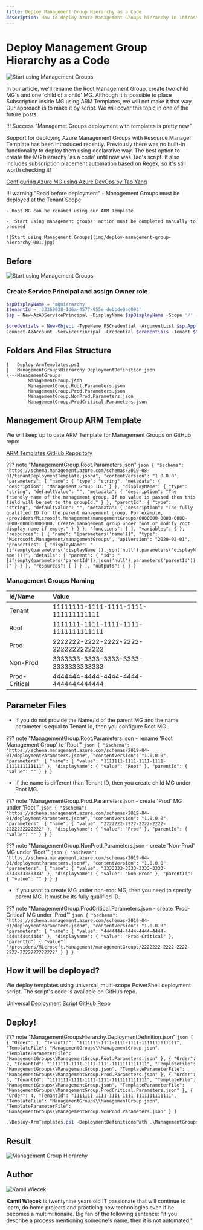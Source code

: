 ```yaml
---
title: Deploy Management Group Hierarchy as a Code
description: How to deploy Azure Management Groups hierarchy in Infrastructure as a Code manner?
---
```


# Deploy Management Group Hierarchy as a Code

![Start using Management Groups](img/deploy-management-group-hierarchy-006.jpg)

In our article, we'll rename the Root Management Group, create two child MG's and one 'child of a child' MG. Although it is possible to place Subscription inside MG using ARM Templates, we will not make it that way. Our approach is to make it by script. We will cover this topic in one of the future posts.

!!! Success "Managemet Groups deployment with templates is pretty new"

Support for deploying Azure Management Groups with Resource Manager Template has been introduced recently. Previously there was no built-in functionality to deploy them using declarative way. The best option to create the MG hierarchy 'as a code' until now was Tao's script. It also includes subscription placement automation based on Regex, so it's still worth checking it!

[Configuring Azure MG using Azure DevOps by Tao Yang](https://blog.tyang.org/2019/09/08/configuring-azure-management-group-hierarchy-using-azure-devops/)

!!! warning "Read before deployment"
    - Management Groups must be deployed at the Tenant Scope

    - Root MG can be renamed using our ARM Template

    - 'Start using management groups' action must be completed manually to proceed

    ![Start using Management Groups](img/deploy-management-group-hierarchy-001.jpg)

## Before

![Start using Management Groups](img/deploy-management-group-hierarchy-003.jpg)


### Create Service Principal and assign Owner role

``` powershell
$spDisplayName = 'mgHierarchy'
$tenantId = '33369038-1d6a-4577-955e-debbde0cd093'
$sp = New-AzADServicePrincipal -DisplayName $spDisplayName -Scope '/' -Role Owner

$credentials = New-Object -TypeName PSCredential -ArgumentList $sp.ApplicationId, $sp.Secret
Connect-AzAccount -ServicePrincipal -Credential $credentials -Tenant $tenantId

```

## Folders And Files Structure

```
|   Deploy-ArmTemplates.ps1
|   ManagementGroupsHierarchy.DeploymentDefinition.json
\---ManagementGroups
        ManagementGroup.json
        ManagementGroup.Root.Parameters.json
        ManagementGroup.Prod.Parameters.json
        ManagementGroup.NonProd.Parameters.json
        ManagementGroup.ProdCritical.Parameters.json
```

## Management Group ARM Template

We will keep up to date ARM Template for Management Groups on GitHub repo: 

[ARM Templates GitHub Repository](https://github.com/kwiecek/arm-templates )

??? note "ManagementGroup.Root.Parameters.json"
    ``` json
    {
        "$schema": "https://schema.management.azure.com/schemas/2019-08-01/tenantDeploymentTemplate.json#",
        "contentVersion": "1.0.0.0",
        "parameters": {
            "name": {
                "type": "string",
                "metadata": {
                    "description": "Management Group ID."
                }
            },
            "displayName": {
                "type": "string",
                "defaultValue": "",
                "metadata": {
                    "description": "The friendly name of the management group. If no value is passed then this field will be set to the groupId."
                }
            },
            "parentId": {
                "type": "string",
                "defaultValue": "",
                "metadata": {
                    "description": "The fully qualified ID for the parent management group. For example, /providers/Microsoft.Management/managementGroups/0000000-0000-0000-0000-000000000000. Create management group under root or modify root display name if empty."
                }
            }
        },
        "functions": [
        ],
        "variables": {
        },
        "resources": [
            {
                "name": "[parameters('name')]",
                "type": "Microsoft.Management/managementGroups",
                "apiVersion": "2020-02-01",
                "properties": {
                    "displayName": "[if(empty(parameters('displayName')),json('null'),parameters('displayName'))]",
                    "details": {
                        "parent": {
                            "id": "[if(empty(parameters('parentId')),json('null'),parameters('parentId'))]"
                        }
                    }
                },
                "resources": [
                ]
            }
        ],
        "outputs": {
        }
    }
    ```




### Management Groups Naming

Id/Name         | Value
:-------------- |:-------------
Tenant          | 11111111-1111-1111-1111-111111111111
Root            | 1111111-1111-1111-1111-1111111111111
Prod            | 2222222-2222-2222-2222-2222222222222
Non-Prod        | 3333333-3333-3333-3333-3333333333333
Prod-Critical   | 4444444-4444-4444-4444-4444444444444

## Parameter Files

- If you do not provide the Name/Id of the parent MG and the name parameter is equal to Tenant Id, then you configure Root MG. 

??? note "ManagementGroup.Root.Parameters.json - rename 'Root Management Group' to 'Root'"
    ``` json
    {
        "$schema": "https://schema.management.azure.com/schemas/2019-04-01/deploymentParameters.json#",
        "contentVersion": "1.0.0.0",
        "parameters": {
            "name": {
                "value": "1111111-1111-1111-1111-1111111111111"
            },
            "displayName": {
                "value": "Root"
            },
            "parentId": {
                "value": ""
            }
        }
    }    
    ```

- If the name is different than Tenant ID, then you create child MG under Root MG.

??? note "ManagementGroup.Prod.Parameters.json - create 'Prod' MG under 'Root'"
    ``` json
    {
        "$schema": "https://schema.management.azure.com/schemas/2019-04-01/deploymentParameters.json#",
        "contentVersion": "1.0.0.0",
        "parameters": {
            "name": {
                "value": "2222222-2222-2222-2222-2222222222222"
            },
            "displayName": {
                "value": "Prod"
            },
            "parentId": {
                "value": ""
            }
        }
    }    
    ```

??? note "ManagementGroup.NonProd.Parameters.json - create 'Non-Prod' MG under 'Root'"
    ``` json
    {
        "$schema": "https://schema.management.azure.com/schemas/2019-04-01/deploymentParameters.json#",
        "contentVersion": "1.0.0.0",
        "parameters": {
            "name": {
                "value": "3333333-3333-3333-3333-3333333333333"
            },
            "displayName": {
                "value": "Non-Prod"
            },
            "parentId": {
                "value": ""
            }
        }
    }    
    ```

- If you want to create MG under non-root MG, then you need to specify parent MG. It must be its fully qualified ID.

??? note "ManagementGroup.ProdCritical.Parameters.json - create 'Prod-Critical' MG under 'Prod'"
    ``` json
    {
        "$schema": "https://schema.management.azure.com/schemas/2019-04-01/deploymentParameters.json#",
        "contentVersion": "1.0.0.0",
        "parameters": {
            "name": {
                "value": "4444444-4444-4444-4444-4444444444444"
            },
            "displayName": {
                "value": "Prod-Critical"
            },
            "parentId": {
                "value": "/providers/Microsoft.Management/managementGroups/2222222-2222-2222-2222-2222222222222"
            }
        }
    }    
    ```


## How it will be deployed?


We deploy templates using universal, multi-scope PowerShell deployment script. The script's code is available on GitHub repo. 

[Universal Deployment Script GitHub Repo](https://github.com/kwiecek/azure-arm-deployment-script)

<!-- Here you can find details about our motivation and concept:

[Deploy ARM Templates at Any Scope With Universal Script](/azure-arm-deployment-script) -->

## Deploy!

??? note "ManagementGroupsHierarchy.DeploymentDefinition.json"
    ``` json
    [
        {
            "Order": 1,
            "TenantId": "1111111-1111-1111-1111-1111111111111",
            "TemplateFile": "ManagementGroups\\ManagementGroup.json",
            "TemplateParameterFile": "ManagementGroups\\ManagementGroup.Root.Parameters.json"
        },
        {
            "Order": 2,
            "TenantId": "1111111-1111-1111-1111-1111111111111",
            "TemplateFile": "ManagementGroups\\ManagementGroup.json",
            "TemplateParameterFile": "ManagementGroups\\ManagementGroup.Prod.Parameters.json"
        },
        {
            "Order": 3,
            "TenantId": "1111111-1111-1111-1111-1111111111111",
            "TemplateFile": "ManagementGroups\\ManagementGroup.json",
            "TemplateParameterFile": "ManagementGroups\\ManagementGroup.ProdCritical.Parameters.json"
        },
        {
            "Order": 4,
            "TenantId": "1111111-1111-1111-1111-1111111111111",
            "TemplateFile": "ManagementGroups\\ManagementGroup.json",
            "TemplateParameterFile": "ManagementGroups\\ManagementGroup.NonProd.Parameters.json"
        }
    ]
    ```

``` powershell
.\Deploy-ArmTemplates.ps1 -DeploymentDefinitionsPath .\ManagementGroupsHierarchy.DeploymentDefinition.json
```

## Result

![Management Group Hierarchy](img/deploy-management-group-hierarchy-004.jpg)


## Author

![Kamil Wiecek](img/kamil-wiecek-001.png)

**Kamil Więcek** is twentynine years old IT passionate that will continue to learn, do home projects and practicing new technologies even if he becomes a multimillionaire. 
Big fan of the following sentence: "if you describe a process mentioning someone's name, then it is not automated."
